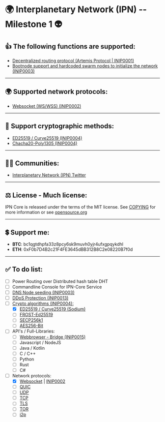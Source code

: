 # 🌍 **Interplanetary Network (IPN) -- Milestone 1** 👽


## 👍 **The following functions are supported:**
- [Decentralized routing protocol (Artemis Protocol | INIP0001)](https://github.com/fluffelpuff/ipncore/blob/main/inips/inip_0001_de.mediawiki)
- [Bootnode support and hardcoded swarm nodes to initialize the network (INIP0003)](https://github.com/fluffelpuff/ipncore/blob/main/inips/inip_0003_de.mediawiki)
---


## 🌍 **Supported network protocols:**
- [Websocket (WS/WSS) (INIP0002)](https://github.com/fluffelpuff/ipncore/blob/main/inips/inip_0002_de.mediawiki)
---


## 🔐 **Support cryptographic methods:**
- [ED25519 / Curve25519 (INIP0004)](https://github.com/fluffelpuff/ipncore/blob/main/inips/inip_0004_de.mediawiki)
- [Chacha20-Poly1305 (INIP0004)](https://github.com/fluffelpuff/ipncore/blob/main/inips/inip_0004_de.mediawiki)
---


## 🚀🍾 **Communities:** 
* [Interplanetary Network (IPN) Twitter](https://twitter.com/fluffelpuffcode)

---


## ⚖️ **License - Much license:**
IPN Core is released under the terms of the MIT license. See
[COPYING](COPYING) for more information or see
[opensource.org](https://opensource.org/licenses/MIT)

---


## 💲 **Support me:**
- **BTC**: bc1qgtdhpfa33z8pcy6sk9muvh0yjr4ufxgpqykdhl
- **ETH**: 0xF0b7D4B2c21F4FE3645dBB312B8C2e08220B7f0d
---


## ✅ **To do list:**
- [ ] Power Routing over Distributed hash table DHT
- [ ] Commandline Console for IPN-Core Service
- [ ] [DNS Node seeding (INIP0003)](https://github.com/fluffelpuff/ipncore/blob/main/inips/inip_0003_de.mediawiki)
- [ ] [DDoS Protection (INIP0013)](https://github.com/fluffelpuff/ipncore/blob/main/inips/inip_0013_de.mediawiki)
- [ ] [Crypto algorithms (INIP0004):](https://github.com/fluffelpuff/ipncore/blob/main/inips/inip_0004_de.mediawiki)
  - [X] [ED25519 / Curve25519 (Sodium)](https://github.com/paixaop/node-sodium#readme)
  - [ ] [FROST-Ed25519](https://docs.rs/frost-dalek/latest/frost_dalek/)
  - [ ] [SECP256k1](https://github.com/paulmillr/noble-secp256k1)
  - [ ] [AES256-Bit](https://github.com/brix/crypto-js)
- [ ] API's / Full-Libraries:
  - [ ] [Webbrowser - Bridge (INIP0015)](https://github.com/fluffelpuff/ipncore/blob/main/inips/inip_0015_de.mediawiki)
  - [ ] Javascript / NodeJS
  - [ ] Java / Kotlin
  - [ ] C / C++
  - [ ] Python
  - [ ] Rust
  - [ ] C#
- [ ] Network protocols:
  - [x] [Websocket](https://en.wikipedia.org/wiki/WebSocket) | [INIP0002](https://github.com/fluffelpuff/ipncore/blob/main/inips/inip_0002_de.mediawiki)
  - [ ] [QUIC](https://en.wikipedia.org/wiki/QUIC)
  - [ ] [UDP](https://en.wikipedia.org/wiki/User_Datagram_Protocol)
  - [ ] [TCP](https://en.wikipedia.org/wiki/Transmission_Control_Protocol)
  - [ ] [TLS](https://en.wikipedia.org/wiki/Transport_Layer_Security)
  - [ ] [TOR](https://en.wikipedia.org/wiki/Tor_(network))
  - [ ] [i2p](https://en.wikipedia.org/wiki/I2P)
